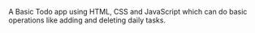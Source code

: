 A Basic Todo app using HTML, CSS and JavaScript which can do basic operations like adding and deleting daily tasks.
